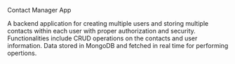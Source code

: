Contact Manager App

A backend application for creating multiple users and storing multiple contacts within each user with proper authorization and security.
Functionalities include CRUD operations on the contacts and user information.
Data stored in MongoDB and fetched in real time for performing opertions. 
